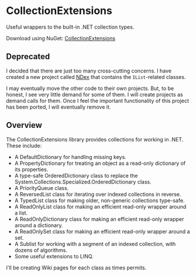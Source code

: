 # CollectionExtensions

Useful wrappers to the built-in .NET collection types.

Download using NuGet: [CollectionExtensions](http://nuget.org/packages/collectionextensions)

## Deprecated
I decided that there are just too many cross-cutting concerns. I have created a new project called [NDex](http://github.com/jehugaleahsa/ndex) that contains the `IList`-related classes.

I may eventually move the other code to their own projects. But, to be honest, I see very little demand for some of them. I will create projects as demand calls for them. Once I feel the important functionality of this project has been ported, I will eventually remove it.

## Overview
The CollectionExtensions library provides collections for working in .NET. These include:
* A DefaultDictionary for handling missing keys.
* A PropertyDictionary for treating an object as a read-only dictionary of its properties.
* A type-safe OrderedDictionary class to replace the System.Collections.Specialized.OrderedDictionary class.
* A PriorityQueue class.
* A ReversedList class for iterating over indexed collections in reverse.
* A TypedList class for making older, non-generic collections type-safe.
* A ReadOnlyList class for making an efficient read-only wrapper around a list.
* A ReadOnlyDictionary class for making an efficient read-only wrapper around a dictionary.
* A ReadOnlySet class for making an efficient read-only wrapper around a set.
* A Sublist for working with a segment of an indexed collection, with dozens of algorithms.
* Some useful extensions to LINQ.

I'll be creating Wiki pages for each class as times permits.
